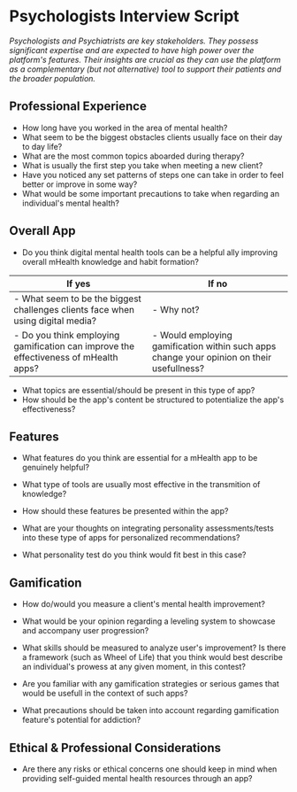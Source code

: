 # Psychologists Interview Script
*Psychologists and Psychiatrists are key stakeholders. They possess significant expertise and are expected to have high power over the platform's features. Their insights are crucial as they can use the platform as a complementary (but not alternative) tool to support their patients and the broader population.*

## Professional Experience
- How long have you worked in the area of mental health? 
- What seem to be the biggest obstacles clients usually face on their day to day life?
- What are the most common topics aboarded during therapy?
- What is usually the first step you take when meeting a new client?
- Have you noticed any set patterns of steps one can take in order to feel better or improve in some way?
- What would be some important precautions to take when regarding an individual's mental health?

## Overall App
- Do you think digital mental health tools can be a helpful ally improving overall mHealth knowledge and habit formation?

| If yes | If no  |
| ------ | ------ | 
| - What seem to be the biggest challenges clients face when using digital media? | - Why not? |
| - Do you think employing gamification can improve the effectiveness of mHealth apps? | - Would employing gamification within such apps change your opinion on their usefullness? |

- What topics are essential/should be present in this type of app?
- How should be the app's content be structured to potentialize the app's effectiveness?


## Features
- What features do you think are essential for a mHealth app to be genuinely helpful?
- What type of tools are usually most effective in the transmition of knowledge?
- How should these features be presented within the app?

- What are your thoughts on integrating personality assessments/tests into these type of apps for personalized recommendations?
- What personality test do you think would fit best in this case?


## Gamification
- How do/would you measure a client's mental health improvement?
- What would be your opinion regarding a leveling system to showcase and accompany user progression?
- What skills should be measured to analyze user's improvement? Is there a framework (such as Wheel of Life) that you think would best describe an individual's prowess at any given moment, in this contest?

- Are you familiar with any gamification strategies or serious games that would be usefull in the context of such apps?
- What precautions should be taken into account regarding gamification feature's potential for addiction? 


## Ethical & Professional Considerations
- Are there any risks or ethical concerns one should keep in mind when providing self-guided mental health resources through an app?